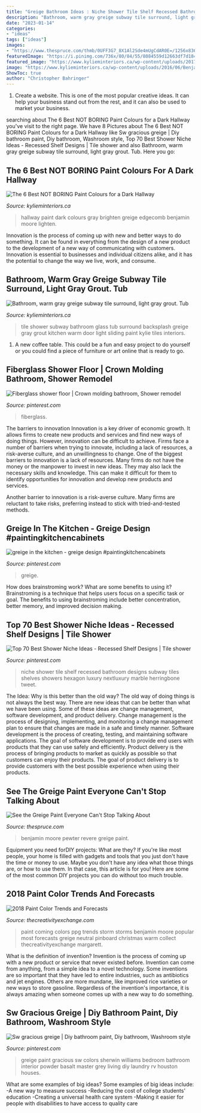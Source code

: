 ```yaml
---
title: "Greige Bathroom Ideas : Niche Shower Tile Shelf Recessed Bathroom Designs Subway Tiles Shelves Showers Hexagon Luxury Nextluxury Marble Herringbone Tweet"
description: "Bathroom, warm gray greige subway tile surround, light gray grout. tub"
date: "2023-01-14"
categories:
- "ideas"
tags: ["ideas"]
images:
- "https://www.thespruce.com/thmb/0UFF3G7_8X1Al2Sde4mUgCdAR0E=/1256x836/filters:fill(auto,1)/reverepewterBenjaminMoore-56d4f72f3df78cfb37d9f31f.png"
featuredImage: "https://i.pinimg.com/736x/80/84/55/8084559d12663df7d1840e00a565732a.jpg"
featured_image: "https://www.kylieminteriors.ca/wp-content/uploads/2017/02/Bathroom-warm-gray-greige-subway-tile-surround-light-gray-grout.-Tub-and-shower-with-glass-sliding-door.-Kylie-M-Interiors-E-design-online-paint-colour-consulting-blog.jpg"
image: "https://www.kylieminteriors.ca/wp-content/uploads/2016/06/Benjamin-Moore-Edgecomb-Gray-is-a-great-greige-or-gray-paint-color-to-lighten-and-brighten-a-dark-hallway-or-room-by-Kylie-M-Interiors-690x1024.jpg"
ShowToc: true
author: "Christopher Bahringer"
---
```



1. Create a website. This is one of the most popular creative ideas. It can help your business stand out from the rest, and it can also be used to market your business.

	

		
searching about The 6 Best NOT BORING Paint Colours for a Dark Hallway you've visit to the right page. We have 8 Pictures about The 6 Best NOT BORING Paint Colours for a Dark Hallway like Sw gracious greige | Diy bathroom paint, Diy bathroom, Washroom style, Top 70 Best Shower Niche Ideas - Recessed Shelf Designs | Tile shower and also Bathroom, warm gray greige subway tile surround, light gray grout. Tub. Here you go:
		
    
## The 6 Best NOT BORING Paint Colours For A Dark Hallway

<img loading=lazy src="https://www.kylieminteriors.ca/wp-content/uploads/2016/06/Benjamin-Moore-Edgecomb-Gray-is-a-great-greige-or-gray-paint-color-to-lighten-and-brighten-a-dark-hallway-or-room-by-Kylie-M-Interiors-690x1024.jpg" onerror="this.onerror=null;this.src='https://tse2.mm.bing.net/th?id=OIP.XSzxwcnXAeAsw1ZG0UmuKgHaK_&amp;pid=15.1';" alt="The 6 Best NOT BORING Paint Colours for a Dark Hallway">

_Source: kylieminteriors.ca_

>hallway paint dark colours gray brighten greige edgecomb benjamin moore lighten. 

	

Innovation is the process of coming up with new and better ways to do something. It can be found in everything from the design of a new product to the development of a new way of communicating with customers. Innovation is essential to businesses and individual citizens alike, and it has the potential to change the way we live, work, and consume.

    
## Bathroom, Warm Gray Greige Subway Tile Surround, Light Gray Grout. Tub

<img loading=lazy src="https://www.kylieminteriors.ca/wp-content/uploads/2017/02/Bathroom-warm-gray-greige-subway-tile-surround-light-gray-grout.-Tub-and-shower-with-glass-sliding-door.-Kylie-M-Interiors-E-design-online-paint-colour-consulting-blog.jpg" onerror="this.onerror=null;this.src='https://tse1.mm.bing.net/th?id=OIP.FnuBdDQYHq2wLC3c58NZKwHaLH&amp;pid=15.1';" alt="Bathroom, warm gray greige subway tile surround, light gray grout. Tub">

_Source: kylieminteriors.ca_

>tile shower subway bathroom glass tub surround backsplash greige gray grout kitchen warm door light sliding paint kylie tiles interiors. 

	

1. A new coffee table. This could be a fun and easy project to do yourself or you could find a piece of furniture or art online that is ready to go.

    
## Fiberglass Shower Floor | Crown Molding Bathroom, Shower Remodel

<img loading=lazy src="https://i.pinimg.com/736x/93/17/31/931731b1dc3a9697d37050f09be59f10--fiberglass-shower-shower-floor.jpg" onerror="this.onerror=null;this.src='https://tse4.mm.bing.net/th?id=OIP.Z4zmazDlKuGrCLCcJ518oAHaJC&amp;pid=15.1';" alt="Fiberglass shower floor | Crown molding bathroom, Shower remodel">

_Source: pinterest.com_

>fiberglass. 

	

The barriers to innovation
Innovation is a key driver of economic growth. It allows firms to create new products and services and find new ways of doing things. However, innovation can be difficult to achieve. Firms face a number of barriers when trying to innovate, including a lack of resources, a risk-averse culture, and an unwillingness to change.
One of the biggest barriers to innovation is a lack of resources. Many firms do not have the money or the manpower to invest in new ideas. They may also lack the necessary skills and knowledge. This can make it difficult for them to identify opportunities for innovation and develop new products and services.

Another barrier to innovation is a risk-averse culture. Many firms are reluctant to take risks, preferring instead to stick with tried-and-tested methods.

    
## Greige In The Kitchen - Greige Design #paintingkitchencabinets

<img loading=lazy src="https://i.pinimg.com/736x/80/84/55/8084559d12663df7d1840e00a565732a.jpg" onerror="this.onerror=null;this.src='https://tse2.mm.bing.net/th?id=OIP.1ICZBKT65kaKilIKXRogjQHaLG&amp;pid=15.1';" alt="greige in the kitchen - greige design #paintingkitchencabinets">

_Source: pinterest.com_

>greige. 

	

How does brainstroming work? What are some benefits to using it?
Brainstroming is a technique that helps users focus on a specific task or goal. The benefits to using brainstroming include better concentration, better memory, and improved decision making.

    
## Top 70 Best Shower Niche Ideas - Recessed Shelf Designs | Tile Shower

<img loading=lazy src="https://i.pinimg.com/736x/0a/6b/cc/0a6bcc276b3bf9fecd2549884699b52a.jpg" onerror="this.onerror=null;this.src='https://tse3.mm.bing.net/th?id=OIP.TIZ3J5By7T4QXrwgMZH-NwHaHa&amp;pid=15.1';" alt="Top 70 Best Shower Niche Ideas - Recessed Shelf Designs | Tile shower">

_Source: pinterest.com_

>niche shower tile shelf recessed bathroom designs subway tiles shelves showers hexagon luxury nextluxury marble herringbone tweet. 

	

The Idea: Why is this better than the old way?
The old way of doing things is not always the best way. There are new ideas that can be better than what we have been using. Some of these ideas are change management, software development, and product delivery. Change management is the process of designing, implementing, and monitoring a change management plan to ensure that changes are made in a safe and timely manner. Software development is the process of creating, testing, and maintaining software applications. The goal of software development is to provide end users with products that they can use safely and efficiently. Product delivery is the process of bringing products to market as quickly as possible so that customers can enjoy their products. The goal of product delivery is to provide customers with the best possible experience when using their products.

    
## See The Greige Paint Everyone Can&#039;t Stop Talking About

<img loading=lazy src="https://www.thespruce.com/thmb/0UFF3G7_8X1Al2Sde4mUgCdAR0E=/1256x836/filters:fill(auto,1)/reverepewterBenjaminMoore-56d4f72f3df78cfb37d9f31f.png" onerror="this.onerror=null;this.src='https://tse4.mm.bing.net/th?id=OIP.gcIrxgjRDck1YSOesQliywHaE7&amp;pid=15.1';" alt="See the Greige Paint Everyone Can&#039;t Stop Talking About">

_Source: thespruce.com_

>benjamin moore pewter revere greige paint. 

	

Equipment you need forDIY projects: What are they?
If you're like most people, your home is filled with gadgets and tools that you just don't have the time or money to use. Maybe you don't have any idea what those things are, or how to use them. In that case, this article is for you! Here are some of the most common DIY projects you can do without too much trouble.

    
## 2018 Paint Color Trends And Forecasts

<img loading=lazy src="https://www.thecreativityexchange.com/wp-content/uploads/2018/01/Wall-color-is-Storms-Coming-by-PPG.jpg" onerror="this.onerror=null;this.src='https://tse1.mm.bing.net/th?id=OIP.CoO1mzRQ8jP8WB7sDQF16QHaLD&amp;pid=15.1';" alt="2018 Paint Color Trends and Forecasts">

_Source: thecreativityexchange.com_

>paint coming colors ppg trends storm storms benjamin moore popular most forecasts greige neutral pinboard christmas warm collect thecreativityexchange margarett. 

	

What is the definition of invention?
Invention is the process of coming up with a new product or service that never existed before. Invention can come from anything, from a simple idea to a novel technology. Some inventions are so important that they have led to entire industries, such as antibiotics and jet engines. Others are more mundane, like improved rice varieties or new ways to store gasoline. Regardless of the invention's importance, it is always amazing when someone comes up with a new way to do something.

    
## Sw Gracious Greige | Diy Bathroom Paint, Diy Bathroom, Washroom Style

<img loading=lazy src="https://i.pinimg.com/736x/00/80/00/0080000bc266ec7b7cd6ec39047e9781.jpg" onerror="this.onerror=null;this.src='https://tse1.mm.bing.net/th?id=OIP.6hgIjSfIYPiv5V1-Ahy6mAHaJ3&amp;pid=15.1';" alt="Sw gracious greige | Diy bathroom paint, Diy bathroom, Washroom style">

_Source: pinterest.com_

>greige paint gracious sw colors sherwin williams bedroom bathroom interior powder basalt master grey living diy laundry rv houston houses. 

	

What are some examples of big ideas?
Some examples of big ideas include: 
-A new way to measure success 
-Reducing the cost of college students' education 
-Creating a universal health care system
-Making it easier for people with disabilities to have access to quality care

